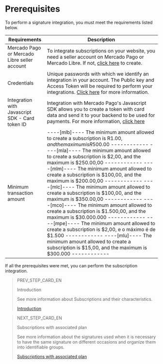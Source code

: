 # Prerequisites

To perform a signature integration, you must meet the requirements listed below.

| Requirements | Description |
|---|---|
| Mercado Pago or Mercado Libre seller account | To integrate subscriptions on your website, you need a seller account on Mercado Pago or Mercado Libre. If not, [click here](https://www.mercadopago[FAKER][URL][DOMAIN]/hub/registration/landing) to create. | 
| Credentials | Unique passwords with which we identify an integration in your account. The Public key and Access Token will be required to perform your integrations. [Click here](https://www.mercadopago[FAKER][URL][DOMAIN]/developers/en/guides/resources/credentials) for more information. |
| Integration with Javascript SDK - Card token ID | Integration with Mercado Pago's Javascript SDK allows you to create a token with card data and send it to your backend to be used for payments. For more information, [click here](https://www.mercadopago[FAKER][URL][DOMAIN]/developers/en/guides/sdks) |
 | Minimum transaction amount | ----[mlb]---- The minimum amount allowed to create a subscription is R$1.00, and the maximum is R$500.00 ------------ ----[mla]---- The minimum amount allowed to create a subscription is $2,00, and the maximum is $250.00,00 ------------ ----[mlm]---- The minimum amount allowed to create a subscription is $100,00, and the maximum is $200.00,00 ------------ ----[mlc]---- The minimum amount allowed to create a subscription is $100,00, and the maximum is $350.00,00 ------------ ----[mco]---- The minimum amount allowed to create a subscription is $1.500,00,  and the maximum is $30.000.000 ------------ ----[mpe]---- The minimum amount allowed to create a subscription is $2,00, e o máximo é de $1.500 ------------ ----[mlu]---- The minimum amount allowed to create a subscription is $15,00, and the maximum is $300.000 ------------ |
 
If all the prerequisites were met, you can perform the subscription integration.

> PREV_STEP_CARD_EN
>
> Introduction
>
> See more information about Subscriptions and their characteristics.
>
> [Introduction](/developers/en/docs/subscriptions/landing)

> NEXT_STEP_CARD_EN
>
> Subscriptions with associated plan
>
> See more information about the signatures used when it is necessary to have the same signature on different occasions and organize them into identifiable groups.
>
> [Subscriptions with associated plan](/developers/en/docs/subscriptions/integration-configuration/subscriptions-associated-plan)
